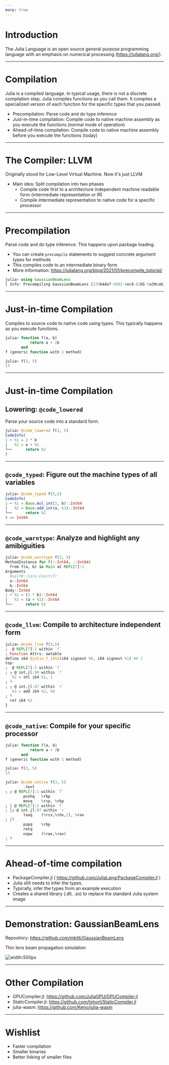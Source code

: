 ```yaml
---
marp: true
---
```

# Introduction

The Julia Language is an open source general purpose programming language with an emphasis on numerical processing (https://julialang.org/).

---

# Compilation

Julia is a compiled language. In typical usage, there is not a discrete compilation step. Julia compiles functions as you call them. It compiles a specialized version of each function for the specific types that you passed.

* Precompilation: Parse code and do type inference
* Just-in-time compilation: Compile code to native machine assembly as you execute the functions (normal mode of operation)
* Ahead-of-time compilation: Compile code to native machine assembly before you execute the functions (today)

---

# The Compiler: LLVM

Originally stood for Low-Level Virtual Machine. Now it's just LLVM

* Main idea: Split compilation into two phases
    * Compile code first to a architecture independent machine readable form (intermediate representation or IR)
    * Compile intermediate representation to native code for a specific processor

---

# Precompilation

Parse code and do type inference. This happens upon package loading.

* You can create `precompile` statements to suggest concrete argument types for methods
* This compiles code to an intermediate binary form
* More information: https://julialang.org/blog/2021/01/precompile_tutorial/

```julia
julia> using GaussianBeamLens
[ Info: Precompiling GaussianBeamLens [270b4de7-9982-4ec9-82b5-5a39cab38fbe]
```

---

# Just-in-time Compilation

Compiles to source code to native code using types. This typically happens as you execute functions.

```julia
julia> function f(a, b)
           return a + 2b
       end
f (generic function with 1 method)

julia> f(3, 5)
13
```

---

# Just-in-time Compilation

## Lowering: `@code_lowered`

Parse your source code into a standard form.


```julia
julia> @code_lowered f(3, 5)
CodeInfo(
1 ─ %1 = 2 * b
│   %2 = a + %1
└──      return %2
)
```

---

## `@code_typed`: Figure out the machine types of all variables 

```julia
julia> @code_typed f(3,5)
CodeInfo(
1 ─ %1 = Base.mul_int(2, b)::Int64
│   %2 = Base.add_int(a, %1)::Int64
└──      return %2
) => Int64
```

---

## `@code_warntype`: Analyze and highlight any amibiguities

```julia
julia> @code_warntype f(3, 5)
MethodInstance for f(::Int64, ::Int64)
  from f(a, b) in Main at REPL[7]:1
Arguments
  #self#::Core.Const(f)
  a::Int64
  b::Int64
Body::Int64
1 ─ %1 = (2 * b)::Int64
│   %2 = (a + %1)::Int64
└──      return %2
```

---

## `@code_llvm`: Compile to architecture independent form

```julia
julia> @code_llvm f(3,5)
;  @ REPL[7]:1 within `f`
; Function Attrs: uwtable
define i64 @julia_f_1451(i64 signext %0, i64 signext %1) #0 {
top:
;  @ REPL[7]:2 within `f`
; ┌ @ int.jl:88 within `*`
   %2 = shl i64 %1, 1
; └
; ┌ @ int.jl:87 within `+`
   %3 = add i64 %2, %0
; └
  ret i64 %3
}
```

---

## `@code_native`: Compile for your specific processor

```julia
julia> function f(a, b)
           return a + 2b
       end
f (generic function with 1 method)

julia> f(3, 5)
13

julia> @code_native f(3, 5)
        .text
; ┌ @ REPL[7]:1 within `f`
        pushq   %rbp
        movq    %rsp, %rbp
; │ @ REPL[7]:2 within `f`
; │┌ @ int.jl:87 within `+`
        leaq    (%rcx,%rdx,2), %rax
; │└
        popq    %rbp
        retq
        nopw    (%rax,%rax)
; └
```

---

# Ahead-of-time compilation

* PackageCompiler.jl ( https://github.com/JuliaLang/PackageCompiler.jl )
* Julia still needs to infer the types.
* Typically, infer the types from an example execution
* Creates a shared library (.dll, .so) to replace the standard Julia system image

---

# Demonstration: GaussianBeamLens

Repository: https://github.com/mkitti/GaussianBeamLens

Thin lens beam propagation simulation

![width:500px](../images/gtkgui.png)

---

# Other Compilation

* GPUCompiler.jl: https://github.com/JuliaGPU/GPUCompiler.jl
* StaticCompiler.jl: https://github.com/tshort/StaticCompiler.jl
* julia-wasm: https://github.com/Keno/julia-wasm

---

# Wishlist

* Faster compilation
* Smaller binaries
* Better linking of smaller files
